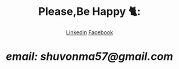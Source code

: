 <h1 align='center'>Please,Be Happy 🐈:</h1>

<div align='center'><a href="https://www.linkedin.com/in/md-faysal-islam-shuvo/">Linkedin</a> <a href="https://www.facebook.com/faysalislamsh">Facebook</a></div>

<h1 align='center'><i>email: shuvonma57@gmail.com</i></h1>

